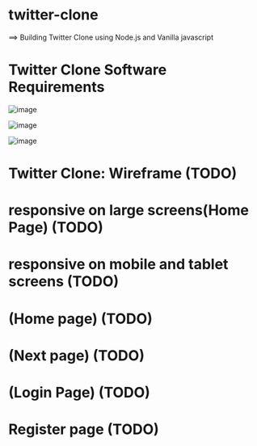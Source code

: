 #  twitter-clone
==> Building Twitter Clone using Node.js and Vanilla javascript




# Twitter Clone Software Requirements
![image](https://user-images.githubusercontent.com/51326421/117193446-11b7d400-ae0d-11eb-91ce-4e5de00501ef.png)



![image](https://user-images.githubusercontent.com/51326421/117192641-2cd61400-ae0c-11eb-99f9-7f4539783b7f.png)

![image](https://user-images.githubusercontent.com/51326421/117193675-5c395080-ae0d-11eb-833d-8124a347c5a8.png)




# Twitter Clone: Wireframe (TODO)



# responsive on large screens(Home Page) (TODO)




# responsive on mobile and tablet screens (TODO)




# (Home page) (TODO)


# (Next page) (TODO)





# (Login Page) (TODO)







# Register page (TODO)




